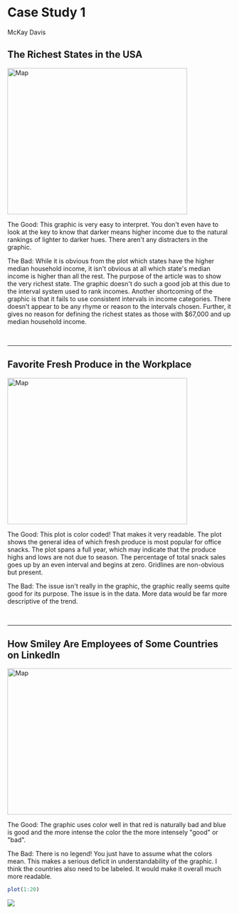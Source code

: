 # Case Study 1
McKay Davis  

<!-- The purpose of this assignment is to find and critique two to three graphics according to their effectiveness -->

## The Richest States in the USA

<img src="https://img.washingtonpost.com/blogs/wonkblog/files/2017/09/americas_richest.png" alt="Map" style="width:404px;height:328px;">

The Good: This graphic is very easy to interpret. You don't even have to look at the key to know that darker means higher income due to the natural rankings of lighter to darker hues. There aren't any distracters in the graphic.

The Bad: While it is obvious from the plot which states have the higher median household income, it isn't obvious at all which state's median income is higher than all the rest. The purpose of the article was to show the very richest state. The graphic doesn't do such a good job at this due to the interval system used to rank incomes. Another shortcoming of the graphic is that it fails to use consistent intervals in income categories. There doesn't appear to be any rhyme or reason to the intervals chosen. Further, it gives no reason for defining the richest states as those with $67,000 and up median household income. 

<br/>
<hr/>

## Favorite Fresh Produce in the Workplace

<img src="https://www.ohmygreen.com/blog/wp-content/uploads/2017/08/Fresh_Produce.png" alt="Map" style="width:404px;height:328px;">

The Good: This plot is color coded! That makes it very readable. The plot shows the general idea of which fresh produce is most popular for office snacks. The plot spans a full year, which may indicate that the produce highs and lows are not due to season. The percentage of total snack sales goes up by an even interval and begins at zero. Gridlines are non-obvious but present.

The Bad: The issue isn't really in the graphic, the graphic really seems quite good for its purpose. The issue is in the data. More data would be far more descriptive of the trend.

<br/>
<hr/>

## How Smiley Are Employees of Some Countries on LinkedIn

<img src="https://daks2k3a4ib2z.cloudfront.net/5746d4c4a3e009bb4d9ac858/59929b23f97d37000113d1bb_map.png" alt="Map" style="width:524px;height:328px;">

The Good: The graphic uses color well in that red is naturally bad and blue is good and the more intense the color the the more intensely "good" or "bad".

The Bad: There is no legend! You just have to assume what the colors mean. This makes a serious deficit in understandability of the graphic. I think the countries also need to be labeled. It would make it overall much more readable.


```r
plot(1:20)
```

![](Case_Study_1_files/figure-html/unnamed-chunk-1-1.png)<!-- -->
